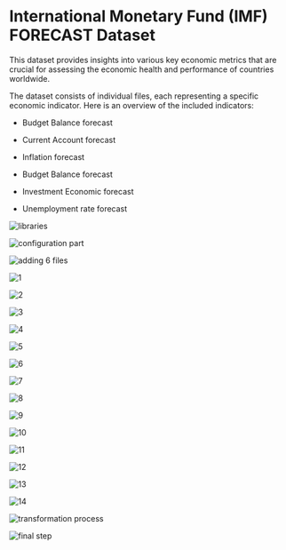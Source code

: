 # International Monetary Fund (IMF) FORECAST Dataset

This dataset provides insights into various key economic metrics that are crucial for assessing the economic health and performance of countries worldwide.


The dataset consists of individual files, each representing a specific economic indicator. Here is an overview of the included indicators:

* Budget Balance forecast

* Current Account forecast

* Inflation forecast

* Budget Balance forecast

* Investment Economic forecast

* Unemployment rate forecast


![libraries](https://github.com/user-attachments/assets/6df0ce83-f366-4e0c-9175-0f6aff7891dc)


![configuration part](https://github.com/user-attachments/assets/41983bc1-207b-4f62-9f28-5bfab1a577ca)


![adding 6 files](https://github.com/user-attachments/assets/6816af35-63b0-42cf-a535-9e8fcf1002e3)



![1](https://github.com/user-attachments/assets/0e7911db-db4f-403b-8bab-f1ae0e8616a0)


![2](https://github.com/user-attachments/assets/afa40fa0-aa50-47ba-b5a2-462fe6eba42e)


![3](https://github.com/user-attachments/assets/16bb36aa-97e5-4d3f-845f-859cdcf6917c)


![4](https://github.com/user-attachments/assets/8f918305-cbaf-4312-b264-07925855824d)


![5](https://github.com/user-attachments/assets/e671b0b0-a859-4bc0-8bd1-9033e3985118)


![6](https://github.com/user-attachments/assets/8491d6d3-ece9-473d-8b35-f604afbc1527)


![7](https://github.com/user-attachments/assets/4fe68f02-4997-495d-8934-82d802d9e768)


![8](https://github.com/user-attachments/assets/0cd07ad9-04ee-4f48-9fb3-307aa370eb09)


![9](https://github.com/user-attachments/assets/5d12f7d9-b172-49b1-b2ac-91c313941d45)


![10](https://github.com/user-attachments/assets/07323982-2e36-47e6-904d-dfd48e7df3f3)


![11](https://github.com/user-attachments/assets/96f9f08e-18c4-4143-8ac7-3f4d42ba9c26)


![12](https://github.com/user-attachments/assets/144dc5bb-b565-41b5-8918-4760f82b90f9)


![13](https://github.com/user-attachments/assets/f022b678-dc7a-4742-868c-8417b2b6bbde)


![14](https://github.com/user-attachments/assets/de9d6110-9d17-4f16-9e67-eddcef391435)


![transformation process](https://github.com/user-attachments/assets/715478b2-9692-4a91-b2ea-66fcb2d7bf52)


![final step](https://github.com/user-attachments/assets/be8ab0a6-7fc3-466f-9686-872b557432a9)





